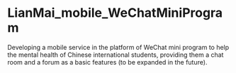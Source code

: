 # LianMai_mobile_WeChatMiniProgram
Developing a mobile service in the platform of WeChat mini program to help the mental health of Chinese international students, providing them a chat room and a forum as a basic features (to be expanded in the future).
